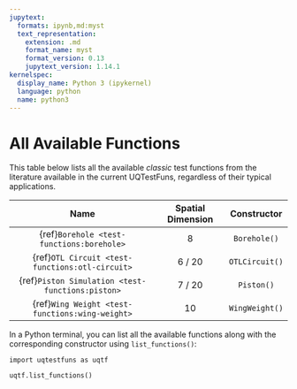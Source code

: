 ```yaml
---
jupytext:
  formats: ipynb,md:myst
  text_representation:
    extension: .md
    format_name: myst
    format_version: 0.13
    jupytext_version: 1.14.1
kernelspec:
  display_name: Python 3 (ipykernel)
  language: python
  name: python3
---
```


# All Available Functions

This table below lists all the available _classic_ test functions from the literature
available in the current UQTestFuns, regardless of their typical applications.

|                       Name                       | Spatial Dimension |  Constructor   |
|:------------------------------------------------:|:-----------------:|:--------------:|
|    {ref}`Borehole <test-functions:borehole>`     |         8         |  `Borehole()`  |
| {ref}`OTL Circuit <test-functions:otl-circuit>`  |      6 / 20       | `OTLCircuit()` |
| {ref}`Piston Simulation <test-functions:piston>` |      7 / 20       |   `Piston()`   |
| {ref}`Wing Weight <test-functions:wing-weight>`  |        10         | `WingWeight()` |

In a Python terminal, you can list all the available functions
along with the corresponding constructor using ``list_functions()``:

```{code-cell} ipython3
import uqtestfuns as uqtf

uqtf.list_functions()
```

